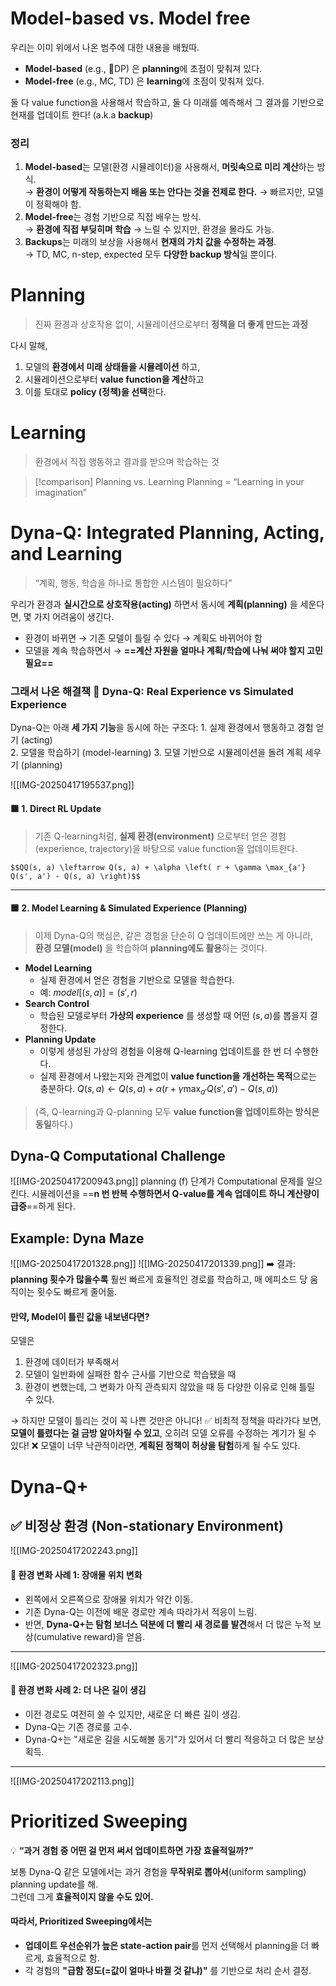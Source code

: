 
# Model-based vs. Model free
우리는 이미 위에서 나온 범주에 대한 내용을 배웠따. 
- **Model-based** (e.g., DP) 은 **planning**에 초점이 맞춰져 있다. 
- **Model-free** (e.g., MC, TD) 은 **learning**에 초점이 맞춰져 있다. 

둘 다 value function을 사용해서 학습하고, 
둘 다 미래를 예측해서 그 결과를 기반으로 현재를 업데이트 한다! (a.k.a **backup**)

### 정리
1. **Model-based**는 모델(환경 시뮬레이터)을 사용해서, **머릿속으로 미리 계산**하는 방식.  
	→ **환경이 어떻게 작동하는지 배움 또는 안다는 것을 전제로 한다.** 
    → 빠르지만, 모델이 정확해야 함. 
2. **Model-free**는 경험 기반으로 직접 배우는 방식.  
	→ **환경에 직접 부딪히며 학습**
    → 느릴 수 있지만, 환경을 몰라도 가능.
3. **Backups**는 미래의 보상을 사용해서 **현재의 가치 값을 수정하는 과정**.  
    → TD, MC, n-step, expected 모두 **다양한 backup 방식**일 뿐이다.

# Planning
> 진짜 환경과 상호작용 없이, 시뮬레이션으로부터 **정책을 더 좋게 만드는 과정**

다시 말해, 
1. 모델의 **환경에서 미래 상태들을 시뮬레이션** 하고, 
2. 시뮬레이션으로부터 **value function을 계산**하고
3. 이를 토대로 **policy (정책)을 선택**한다. 

# Learning
> 환경에서 직접 행동하고 결과를 받으며 학습하는 것


> [!comparison] Planning vs. Learning
> Planning = “Learning in your imagination”


# Dyna-Q: Integrated Planning, Acting, and Learning
> “계획, 행동, 학습을 하나로 통합한 시스템이 필요하다”

우리가 환경과 **실시간으로 상호작용(acting)** 하면서 동시에 **계획(planning)** 을 세운다면, 
몇 가지 어려움이 생긴다. 
- 환경이 바뀌면 → 기존 모델이 틀릴 수 있다 → 계획도 바뀌어야 함
- 모델을 계속 학습하면서 → **==계산 자원을 얼마나 계획/학습에 나눠 써야 할지 고민 필요==**

### 그래서 나온 해결책 📌 Dyna-Q: Real Experience vs Simulated Experience
Dyna-Q는 아래 **세 가지 기능**을 동시에 하는 구조다:
    1. 실제 환경에서 행동하고 경험 얻기 (acting)        
    2. 모델을 학습하기 (model-learning)
    3. 모델 기반으로 시뮬레이션을 돌려 계획 세우기 (planning)

![[IMG-20250417195537.png]]

#### 🟩 1. Direct RL Update
> 기존 Q-learning처럼, **실제 환경(environment)** 으로부터 얻은 경험(experience, trajectory)을 바탕으로 value function을 업데이트한다.

	$$QQ(s, a) \leftarrow Q(s, a) + \alpha \left( r + \gamma \max_{a'} Q(s', a') - Q(s, a) \right)$$
---
#### 🟦 2. Model Learning & Simulated Experience (Planning)
> 이제 Dyna-Q의 핵심은, 같은 경험을 단순히 Q 업데이트에만 쓰는 게 아니라,  
> **환경 모델(model)** 을 학습하여 **planning에도 활용**하는 것이다.
- **Model Learning**
    - 실제 환경에서 얻은 경험을 기반으로 모델을 학습한다.
    - 예: $model[(s, a)] = (s', r)$
- **Search Control**
    - 학습된 모델로부터 **가상의 experience** 를 생성할 때 어떤 $(s, a)$를 뽑을지 결정한다.
- **Planning Update**
    - 이렇게 생성된 가상의 경험을 이용해 Q-learning 업데이트를 한 번 더 수행한다.
    - 실제 환경에서 나왔는지와 관계없이 **value function을 개선하는 목적**으로는 충분하다. 
      $Q(s, a) \leftarrow Q(s, a) + \alpha \left( r + \gamma \max_{a'} Q(s', a') - Q(s, a) \right)$
> (즉, Q-learning과 Q-planning 모두 **value function을 업데이트하는 방식은 동일**하다.)

## Dyna-Q Computational Challenge
![[IMG-20250417200943.png]]
planning (f) 단계가 Computational 문제를 일으킨다. 
시뮬레이션을 ==**n 번 반복 수행하면서 Q-value를 계속 업데이트 하니 계산량이 급증**==하게 된다. 

## Example: Dyna Maze
![[IMG-20250417201328.png]]
![[IMG-20250417201339.png]]
➡️ 결과:  
**planning 횟수가 많을수록** 훨씬 빠르게 효율적인 경로를 학습하고, 매 에피소드 당 움직이는 횟수도 빠르게 줄어듦.

#### 만약, Model이 틀린 값을 내보낸다면?
모델은 
1. 환경에 데이터가 부족해서
2. 모델이 일반화에 실패한 함수 근사를 기반으로 학습됐을 때
3. 환경이 변했는데, 그 변화가 아직 관측되지 않았을 때
등 다양한 이유로 인해 틀릴 수 있다. 

→ 하지만 모델이 틀리는 것이 꼭 나쁜 것만은 아니다!
✅ 비최적 정책을 따라가다 보면, **모델이 틀렸다는 걸 금방 알아차릴 수 있고**, 오히려 모델 오류를 수정하는 계기가 될 수 있다!
❌ 모델이 너무 낙관적이라면, **계획된 정책이 허상을 탐험**하게 될 수도 있다.

# Dyna-Q+
## ✅ 비정상 환경 (Non-stationary Environment)
![[IMG-20250417202243.png]]
#### 🔄 환경 변화 사례 1: **장애물 위치 변화**
- 왼쪽에서 오른쪽으로 장애물 위치가 약간 이동.
- 기존 Dyna-Q는 이전에 배운 경로만 계속 따라가서 적응이 느림.
- 반면, **Dyna-Q+는 탐험 보너스 덕분에 더 빨리 새 경로를 발견**해서 더 많은 누적 보상(cumulative reward)을 얻음.
- - -
![[IMG-20250417202323.png]]
#### 🔄 환경 변화 사례 2: **더 나은 길이 생김**
- 이전 경로도 여전히 쓸 수 있지만, 새로운 더 빠른 길이 생김.
- Dyna-Q는 기존 경로를 고수.
- Dyna-Q+는 "새로운 길을 시도해볼 동기"가 있어서 더 빨리 적응하고 더 많은 보상 획득.
- - -

![[IMG-20250417202113.png]]

# Prioritized Sweeping
💡 **“과거 경험 중 어떤 걸 먼저 써서 업데이트하면 가장 효율적일까?”**

보통 Dyna-Q 같은 모델에서는 과거 경험을 **무작위로 뽑아서**(uniform sampling) planning update를 해.  
그런데 그게 **효율적이지 않을 수도 있어.**

#### 따라서, Prioritized Sweeping에서는 
- **업데이트 우선순위가 높은 state-action pair**를 먼저 선택해서 planning을 더 빠르게, 효율적으로 함.
- 각 경험의 **"급함 정도(=값이 얼마나 바뀔 것 같냐)"** 를 기반으로 처리 순서 결정.